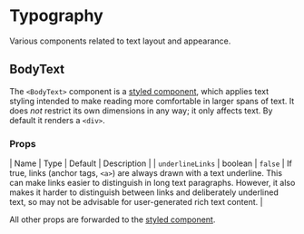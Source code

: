 # Typography

Various components related to text layout and appearance.

## BodyText

The `<BodyText>` component is a [styled component][styled-components], which applies text styling intended to make reading more comfortable in larger spans of text. It does _not_ restrict its own dimensions in any way; it only affects text. By default it renders a `<div>`.

### Props

| Name | Type | Default | Description |
| `underlineLinks` | boolean | `false` | If true, links (anchor tags, `<a>`) are always drawn with a text underline. This can make links easier to distinguish in long text paragraphs. However, it also makes it harder to distinguish between links and deliberately underlined text, so may not be advisable for user-generated rich text content. |

All other props are forwarded to the [styled component][styled-components].

[styled-components]: https://www.styled-components.com/
